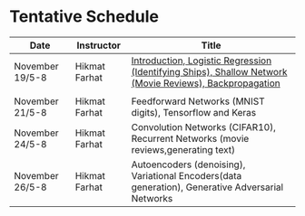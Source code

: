 # Tentative Schedule

| Date         | Instructor | Title |
|  ---- |  ----------|   ------|
| November 19/5-8 | Hikmat Farhat | [Introduction, Logistic Regression (Identifying Ships), Shallow Network (Movie Reviews), Backpropagation](https://github.com/hikmatfarhat-ndu/CSC645/blob/master/1ship.ipynb)|
|        |           |           |
| November 21/5-8| Hikmat Farhat | Feedforward Networks (MNIST digits), Tensorflow and Keras|
| November 24/5-8 | Hikmat Farhat | Convolution Networks (CIFAR10), Recurrent Networks (movie reviews,generating text)|
| November 26/5-8 | Hikmat Farhat |Autoencoders (denoising), Variational Encoders(data generation), Generative Adversarial Networks|



